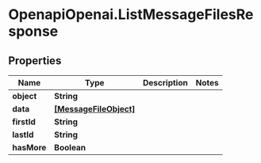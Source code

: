 # OpenapiOpenai.ListMessageFilesResponse

## Properties

Name | Type | Description | Notes
------------ | ------------- | ------------- | -------------
**object** | **String** |  | 
**data** | [**[MessageFileObject]**](MessageFileObject.md) |  | 
**firstId** | **String** |  | 
**lastId** | **String** |  | 
**hasMore** | **Boolean** |  | 


